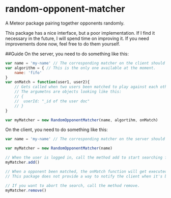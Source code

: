 # random-opponent-matcher
A Meteor package pairing together opponents randomly.

This package has a nice interface, but a poor implementation. If I find it
necessary in the future, I will spend time on improving it. If you need
improvements done now, feel free to do them yourself.

##Guide
On the server, you need to do something like this:

```javascript
var name = 'my-name' // The corresponding matcher on the client should have the same name.
var algorithm = { // This is the only one available at the moment.
	name: 'fifo'
}
var onMatch = function(user1, user2){
	// Gets called when two users been matched to play against each other.
	// The argumetns are objects looking like this:
	// {
	// 	userId: "_id of the user doc"
	// }
}

var myMatcher = new RandomOpponentMatcher(name, algortihm, onMatch)
```

On the client, you need to do something like this:

```javascript
var name = 'my-name' // The corresponding matcher on the server should have the same name.

var myMatcher = new RandomOpponentMatcher(name)

// When the user is logged in, call the method add to start searching for an opponent for the user.
myMatcher.add()

// When a opponent been matched, the onMatch function will get executed on the server.
// This package does not provide a way to notify the client when it's been matched.

// If you want to abort the search, call the method remove.
myMatcher.remove()
```